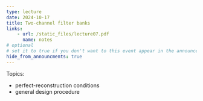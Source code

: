 ```yaml
---
type: lecture
date: 2024-10-17
title: Two-channel filter banks
links:
    - url: /static_files/lecture07.pdf
      name: notes
# optional
# set it to true if you don't want to this event appear in the announcements section
hide_from_announcments: true
---
```

Topics:
* perfect-reconstruction conditions
* general design procedure

